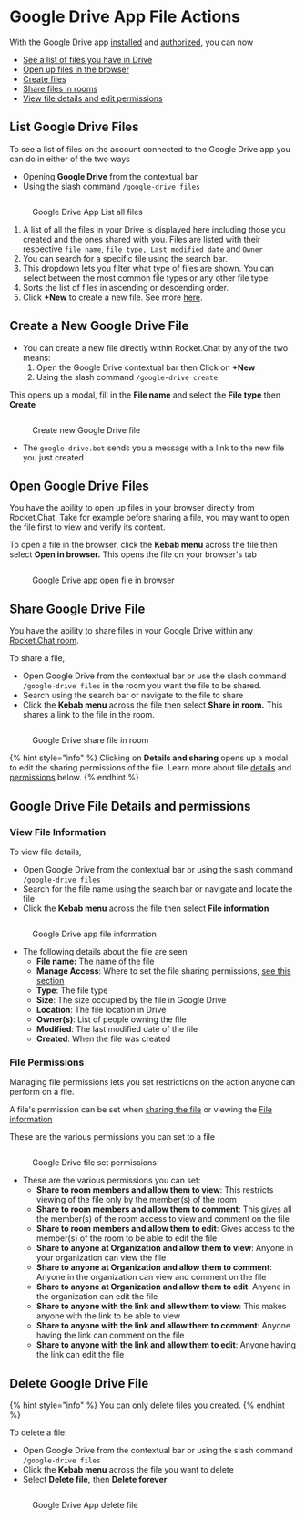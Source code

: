 # Google Drive App File Actions

With the Google Drive app [installed](google-drive-app-setup.md) and [authorized](authorize-and-connect-with-google-drive-app.md), you can now

* [See a list of files you have in Drive](google-drive-app-file-actions.md#list-google-drive-files)
* [Open up files in the browser](google-drive-app-file-actions.md#open-google-drive-files)
* [Create files](google-drive-app-file-actions.md#create-a-new-google-drive-file)
* [Share files in rooms](google-drive-app-file-actions.md#undefined)
* [View file details and edit permissions](google-drive-app-file-actions.md#google-drive-file-details-and-permissions)

## List Google Drive Files

To see a list of files on the account connected to the Google Drive app you can do in either of the two ways

* Opening **Google Drive** from the contextual bar
* Using the slash command `/google-drive files`

<figure><img src="../../../../.gitbook/assets/Google Drive App List all files.png" alt=""><figcaption><p>Google Drive App List all files</p></figcaption></figure>

1. A list of all the files in your Drive is displayed here including those you created and the ones shared with you. Files are listed with their respective `file name`, `file type, Last modified date` and `Owner`
2. You can search for a specific file using the search bar.
3. This dropdown lets you filter what type of files are shown. You can select between the most common file types or any other file type.
4. Sorts the list of files in ascending or descending order.
5. Click **+New** to create a new file. See more [here](google-drive-app-file-actions.md#create-a-new-google-drive-file).

## Create a New Google Drive File

* You can create a new file directly within Rocket.Chat by any of the two means:&#x20;
  1. Open the Google Drive contextual bar then Click on **+New**&#x20;
  2. Using the slash command `/google-drive create`

This opens up a modal, fill in the **File name** and select the **File type** then **Create**

<figure><img src="../../../../.gitbook/assets/Create new Google Drive file " alt=""><figcaption><p>Create new Google Drive file </p></figcaption></figure>

* The `google-drive.bot` sends you a message with a link to the new file you just created

## Open Google Drive Files

You have the ability to open up files in your browser directly from Rocket.Chat. Take for example before sharing a file, you may want to open the file first to view and verify its content.

To open a file in the browser, click the **Kebab menu** across the file then select **Open in browser.** This opens the file on your browser's tab

<figure><img src="../../../../.gitbook/assets/Google Drive app open file in browser.png" alt=""><figcaption><p>Google Drive app open file in browser</p></figcaption></figure>

## Share Google Drive File

You have the ability to share files in your Google Drive within any [Rocket.Chat room](../../../../use-rocket.chat/user-guides/rooms/#types-of-rooms-in-rocket.chat).

To share a file,

* Open Google Drive from the contextual bar or use the slash command `/google-drive files` in the room you want the file to be shared.
* Search using the search bar or navigate to the file to share
* Click the **Kebab menu** across the file then select **Share in room.** This shares a link to the file in the room.

<figure><img src="../../../../.gitbook/assets/Google Drive share file in room.png" alt=""><figcaption><p>Google Drive share file in room</p></figcaption></figure>

{% hint style="info" %}
Clicking on **Details and sharing** opens up a modal to edit the sharing permissions of the file. Learn more about file [details](google-drive-app-file-actions.md#google-drive-file-details-and-permissions) and [permissions](google-drive-app-file-actions.md#file-permissions) below.
{% endhint %}

## Google Drive File Details and permissions

### View File Information

To view file details,

* Open Google Drive from the contextual bar or using the slash command `/google-drive files`&#x20;
* Search for the file name using the search bar or navigate and locate the file
* Click the **Kebab menu** across the file then select **File information**

<figure><img src="../../../../.gitbook/assets/Google Drive app file information.png" alt=""><figcaption><p>Google Drive app file information</p></figcaption></figure>

* The following details about the file are seen
  * **File name:** The name of the file
  * **Manage Access**: Where to set the file sharing permissions, [see this section](google-drive-app-file-actions.md#file-permissions)
  * **Type**: The file type
  * **Size**: The size occupied by the file in Google Drive
  * **Location**: The file location in Drive
  * **Owner(s)**: List of people owning the file
  * **Modified**: The last modified date of the file
  * **Created**: When the file was created

### File Permissions

Managing file permissions lets you set restrictions on the action anyone can perform on a file.

A file's permission can be set when [sharing the file](google-drive-app-file-actions.md#share-google-drive-file) or viewing the [File information](google-drive-app-file-actions.md#view-file-information)

These are the various permissions you can set to a file

<figure><img src="../../../../.gitbook/assets/Google Drive file set permissions.png" alt=""><figcaption><p>Google Drive file set permissions</p></figcaption></figure>

* These are the various permissions you can set:
  * **Share to room members and allow them to view**: This restricts viewing of the file only by the member(s) of the room
  * **Share to room members and allow them to comment**: This gives all the member(s) of the room access to view and comment on the file
  * **Share to room members and allow them to edit**: Gives access to the member(s) of the room to be able to edit the file
  * **Share to anyone at Organization and allow them to view**: Anyone in your organization can view the file
  * **Share to anyone at Organization and allow them to comment**: Anyone in the organization can view and comment on the file
  * **Share to anyone at Organization and allow them to edit**: Anyone in the organization can edit the file
  * **Share to anyone with the link and allow them to view**: This makes anyone with the link to be able to view
  * **Share to anyone with the link and allow them to comment**: Anyone having the link can comment on the file
  * **Share to anyone with the link and allow them to edit**: Anyone having the link can edit the file

## Delete Google Drive File

{% hint style="info" %}
You can only delete files you created.
{% endhint %}

To delete a file:

* Open Google Drive from the contextual bar or using the slash command `/google-drive files`&#x20;
* Click the **Kebab menu** across the file you want to delete
* Select **Delete file,** then **Delete forever**

<figure><img src="../../../../.gitbook/assets/Google Drive App delete file.png" alt=""><figcaption><p>Google Drive App delete file</p></figcaption></figure>
